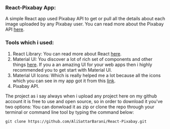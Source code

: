### React-Pixabay App:
A simple React app used Pixabay API to get or pull all the details about each image uploaded by any Pixabay user. You can read more about the Pixabay API [here](https://pixabay.com/service/about/api/). 

### Tools which i used:
1. React Library: You can read more about React [here](https://reactjs.org/).
2. Material UI: You discover a lot of rich set of components and other things [here](https://material-ui.com/). If you a an amazing UI for your web apps then i highly recommended you to get start with Material UI.
3. Material UI Icons: Which is really helped me a lot because all the icons which you can see in my app got it from this [link](https://material-ui.com/components/material-icons/).
3. Pixabay API.

The project as i say always when i upload any project here on my github account it is free to use and open source, so in order to download it you've two options: You can donwload it as zip or clone the repo through your terminal or command line tool by typing the command below:

  ```git clone https://github.com/AliSattarBarani/React-Pixabay.git```
